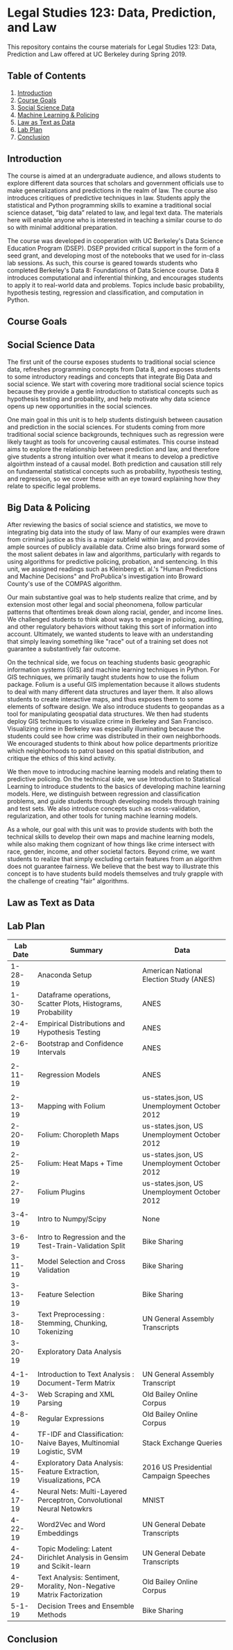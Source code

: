 # Legal Studies 123: Data, Prediction, and Law

This repository contains the course materials for Legal Studies 123: Data, Prediction and Law offered at UC Berkeley during Spring 2019.

## Table of Contents

1. [Introduction](https://github.com/Akesari12/LS190#Introduction)
2. [Course Goals](https://github.com/Akesari12/LS190#Course-Goals)
3. [Social Science Data](https://github.com/Akesari12/LS190#Social-Science-Data)
4. [Machine Learning & Policing](https://github.com/Akesari12/LS190#Machine-Learning-&-Policing)
5. [Law as Text as Data](https://github.com/Akesari12/LS190#Law-as-Text-as-Data)
6. [Lab Plan](https://github.com/Akesari12/LS190#Lab-Plan)
7. [Conclusion](https://github.com/Akesari12/LS190#Conclusion)

## Introduction

The course is aimed at an undergraduate audience, and allows students to explore different data sources that scholars and government officials use to make generalizations and predictions in the realm of law. The course also introduces critiques of predictive techniques in law. Students  apply the statistical and Python programming skills to examine a traditional social science dataset, “big data” related to law, and legal text data. The materials here will enable anyone who is interested in teaching a similar course to do so with minimal additional preparation.

The course was developed in cooperation with UC Berkeley's Data Science Education Program (DSEP). DSEP provided critical support in the form of a seed grant, and developing most of the notebooks that we used for in-class lab sessions. As such, this course is geared towards students who completed Berkeley's Data 8: Foundations of Data Science course. Data 8 introduces computational and inferential thinking, and encourages students to apply it to real-world data and problems. Topics include basic probability, hypothesis testing, regression and classification, and computation in Python.

## Course Goals

## Social Science Data

The first unit of the course exposes students to traditional social science data, refreshes programming concepts from Data 8, and exposes students to some introductory readings and concepts that integrate Big Data and social science. We start with covering more traditional social science topics because they provide a gentle introduction to statistical concepts such as hypothesis testing and probability, and help motivate why data science opens up new opportunities in the social sciences. 

One main goal in this unit is to help students distinguish between causation and prediction in the social sciences. For students coming from more traditional social science backgrounds, techniques such as regression were likely taught as tools for uncovering causal estimates. This course instead aims to explore the relationship between prediction and law, and therefore give students a strong intuition over what it means to develop a predictive algoirthm instead of a causal model. Both prediction and causation still rely on fundamental statistical concepts such as probability, hypothesis testing, and regression, so we cover these with an eye toward explaining how they relate to specific legal problems.

## Big Data & Policing

After reviewing the basics of social science and statistics, we move to integrating big data into the study of law. Many of our examples were drawn from criminal justice as this is a major subfield within law, and provides ample sources of publicly available data. Crime also brings forward some of the most salient debates in law and algorithms, particularly with regards to using algorithms for predictive policing, probation, and sentencing. In this unit, we assigned readings such as Kleinberg et. al.'s "Human Predictions and Machine Decisions" and ProPublica's investigation into Broward County's use of the COMPAS algorithm. 

Our main substantive goal was to help students realize that crime, and by extension most other legal and social pheonomena, follow particular patterns that oftentimes break down along racial, gender, and income lines. We challenged students to think about ways to engage in policing, auditing, and other regulatory behaviors without taking this sort of information into account. Ultimately, we wanted students to leave with an understanding that simply leaving something like "race" out of a training set does not guarantee a substantively fair outcome.

On the technical side, we focus on teaching students basic geographic information systems (GIS) and machine learning techniques in Python. For GIS techniques, we primarily taught students how to use the folium package. Folium is a useful GIS implementation because it allows students to deal with many different data structures and layer them. It also allows students to create interactive maps, and thus exposes them to some elements of software design. We also introduce students to geopandas as a tool for manipulating geospatial data structures. We then had students deploy GIS techniques to visualize crime in Berkeley and San Francisco. Visualizing crime in Berkeley was especially illuminating because the students could see how crime was distributed in their own neighborhoods. We encouraged students to think about how police departments prioritize which neighborhoods to patrol based on this spatial distribution, and critique the ethics of this kind activity. 

We then move to introducing machine learning models and relating them to predictive policing. On the technical side, we use Introduction to Statistical Learning to introduce students to the basics of developing machine learning models. Here, we distinguish between regression and classification problems, and guide students through developing models through training and test sets. We also introduce concepts such as cross-validation, regularization, and other tools for tuning machine learning models. 

As a whole, our goal with this unit was to provide students with both the technical skills to develop their own maps and machine learning models, while also making them cognizant of how things like crime intersect with race, gender, income, and other societal factors. Beyond crime, we want students to realize that simply excluding certain features from an algorithm does not guarantee fairness. We believe that the best way to illustrate this concept is to have students build models themselves and truly grapple with the challenge of creating "fair" algorithms. 

## Law as Text as Data

## Lab Plan

| Lab Date | Summary                                                               | Data                                                   | 
|----------|-----------------------------------------------------------------------|--------------------------------------------------------|
| 1-28-19  | Anaconda Setup                                                        | American National Election Study (ANES)                              | 
| 1-30-19  | Dataframe operations, Scatter Plots, Histograms, Probability          | ANES                                                   | 
| 2-4-19  | Empirical Distributions and Hypothesis Testing                        | ANES                                                   | 
| 2-6-19  | Bootstrap and Confidence Intervals                                    | ANES
    | 
| 2-11-19 | Regression Models                                                      | ANES
    | 
| 2-13-19   | Mapping with Folium                                                  | us-states.json, US Unemployment October 2012           | 
| 2-20-19  | Folium: Choropleth Maps                                               | us-states.json, US Unemployment October 2012           | 
| 2-25-19  | Folium: Heat Maps + Time                                              | us-states.json, US Unemployment October 2012           | 
| 2-27-19  | Folium Plugins                                                        | us-states.json, US Unemployment October 2012  
    | 
| 3-4-19  | Intro to Numpy/Scipy                                                   | None
    | 
| 3-6-19  | Intro to Regression and the Test-Train-Validation Split               | Bike Sharing                                           | 
| 3-11-19  | Model Selection and Cross Validation                                  | Bike Sharing                                           | 
| 3-13-19  | Feature Selection                                                     | Bike Sharing                                           | 
| 3-18-10   | Text Preprocessing : Stemming, Chunking, Tokenizing                   | UN General Assembly Transcripts                        | 
| 3-20-19  | Exploratory Data Analysis                                             | 
     | 
| 4-1-19   | Introduction to Text Analysis : Document-Term Matrix                  | UN General Assembly Transcript                         | 
| 4-3-19  | Web Scraping and XML Parsing                                          | Old Bailey Online Corpus                               | 
| 4-8-19  | Regular Expressions                                                   | Old Bailey Online Corpus                               | 
| 4-10-19  | TF-IDF and Classification: Naive Bayes, Multinomial Logistic, SVM     | Stack Exchange Queries                                 | 
| 4-15-19  | Exploratory Data Analysis: Feature Extraction, Visualizations, PCA    | 2016 US Presidential Campaign Speeches                 | 
| 4-17-19   | Neural Nets: Multi-Layered Perceptron, Convolutional Neural Netowkrs  | MNIST                                                  | 
| 4-22-19   | Word2Vec and Word Embeddings                                          | UN General Debate Transcripts                          | 
| 4-24-19  | Topic Modeling: Latent Dirichlet Analysis in Gensim and Scikit-learn  | UN General Debate Transcripts                          | 
| 4-29-19  | Text Analysis: Sentiment, Morality, Non-Negative Matrix Factorization | Old Bailey Online Corpus                               | 
| 5-1-19  | Decision Trees and Ensemble Methods                                   | Bike Sharing                                           | 

## Conclusion
